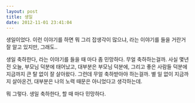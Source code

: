 ```yaml
---
layout: post
title: 생일
date: 2012-11-01 23:41:04
---
```


생일이었다. 이런 이야기를 하면 뭐 그리 잡생각이 많으냐, 라는 이야기를 들을 거란거 잘 알고 있지만, 그래도.. 

생일 축하한다, 라는 이야기를 들을 때 마다 좀 민망하다. 무얼 축하하는걸까. 사실 몇년 전 오늘, 부모님 덕분에 태어났고, 대부분은 부모님 덕분에, 그리고 좋은 사람들 덕분에 지금까지 큰 탈 없이 잘 살아왔다. 그런데 무얼 축하받아야 하는걸까. 별 일 없이 지금까지 살아온건, 대부분은 나의 노력 때문은 아니었다고 생각하는데. 

뭐 그렇다. 생일 축하한다, 할 때 마다 민망하다.